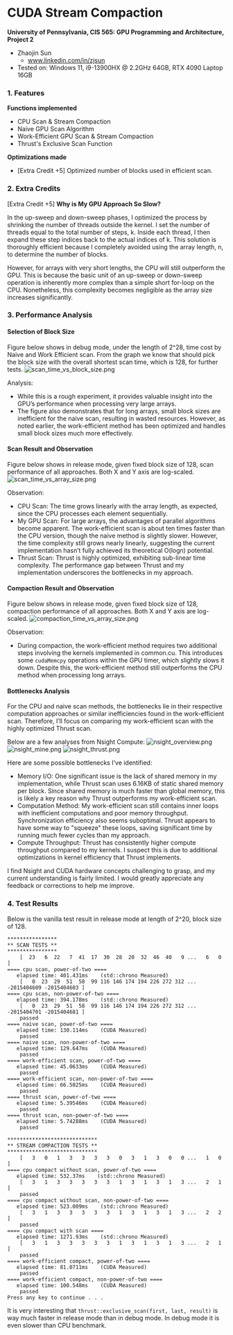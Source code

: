 CUDA Stream Compaction
======================

**University of Pennsylvania, CIS 565: GPU Programming and Architecture, Project 2**

* Zhaojin Sun
  * www.linkedin.com/in/zjsun
* Tested on: Windows 11, i9-13900HX @ 2.2GHz 64GB, RTX 4090 Laptop 16GB

### 1. Features

**Functions implemented**
- CPU Scan & Stream Compaction
- Naive GPU Scan Algorithm
- Work-Efficient GPU Scan & Stream Compaction
- Thrust's Exclusive Scan Function

**Optimizations made**
- [Extra Credit +5] Optimized number of blocks used in efficient scan. 

### 2. Extra Credits
[Extra Credit +5] **Why is My GPU Approach So Slow?**

In the up-sweep and down-sweep phases, I optimized the process by shrinking the number of threads outside the kernel. 
I set the number of threads equal to the total number of steps, 
k. Inside each thread, I then expand these step indices back to the actual indices of 
k. This solution is thoroughly efficient because I completely avoided using the array length, 
n, to determine the number of blocks.

However, for arrays with very short lengths, the CPU will still outperform the GPU. This is because the basic unit of 
an up-sweep or down-sweep operation is inherently more complex than a simple short for-loop on the CPU. Nonetheless, this complexity becomes negligible as the array size increases significantly.




### 3. Performance Analysis
#### Selection of Block Size
Figure below shows in debug mode, under the length of 2^28, time cost by Naive and Work Efficient scan. From the graph we know that should pick the block size 
with the overall shortest scan time, which is 128, for further tests.
![scan_time_vs_block_size.png](img%2Fscan_time_vs_block_size.png)

Analysis:
- While this is a rough experiment, it provides valuable insight into the GPU’s performance when processing very large arrays.
- The figure also demonstrates that for long arrays, small block sizes are inefficient for the naive scan, resulting in 
wasted resources. However, as noted earlier, the work-efficient method has been optimized and handles small block sizes much more effectively.



#### Scan Result and Observation
Figure below shows in release mode, given fixed block size of 128, scan performance of all approaches. Both X and Y axis are log-scaled.
![scan_time_vs_array_size.png](img%2Fscan_time_vs_array_size.png)

Observation:
- CPU Scan: The time grows linearly with the array length, as expected, since the CPU processes each element sequentially.
- My GPU Scan: For large arrays, the advantages of parallel algorithms become apparent. The work-efficient scan is about 
ten times faster than the CPU version, though the naive method is slightly slower. However, the time complexity still grows 
nearly linearly, suggesting the current implementation hasn’t fully achieved its theoretical O(logn) potential.
- Thrust Scan: Thrust is highly optimized, exhibiting sub-linear time complexity. The performance gap between Thrust and
my implementation underscores the bottlenecks in my approach.


#### Compaction Result and Observation
Figure below shows in release mode, given fixed block size of 128, compaction performance of all approaches. Both X and Y axis are log-scaled.
![compaction_time_vs_array_size.png](img%2Fcompaction_time_vs_array_size.png)

Observation:
- During compaction, the work-efficient method requires two additional steps involving the kernels implemented in common.cu. 
This introduces some ```cudaMemcpy``` operations within the GPU timer, which slightly slows it down. Despite this, the work-efficient method still outperforms the CPU method when processing long arrays.


#### Bottlenecks Analysis
For the CPU and naive scan methods, the bottlenecks lie in their respective computation approaches or similar inefficiencies 
found in the work-efficient scan. Therefore, I’ll focus on comparing my work-efficient scan with the highly optimized Thrust scan.

Below are a few analyses from Nsight Compute:
![nsight_overview.png](img%2Fnsight_overview.png)
![nsight_mine.png](img%2Fnsight_mine.png)
![nsight_thrust.png](img%2Fnsight_thrust.png)

Here are some possible bottlenecks I’ve identified:
- Memory I/O: One significant issue is the lack of shared memory in my implementation, while Thrust scan uses 6.16KB of 
static shared memory per block. Since shared memory is much faster than global memory, this is likely a key reason why Thrust outperforms my work-efficient scan.
- Computation Method: My work-efficient scan still contains inner loops with inefficient computations and poor memory 
throughput. Synchronization efficiency also seems suboptimal. Thrust appears to have some way to "squeeze" these loops, 
saving significant time by running much fewer cycles than my approach.
- Compute Throughput: Thrust has consistently higher compute throughput compared to my kernels. I suspect this is due to 
additional optimizations in kernel efficiency that Thrust implements.


I find Nsight and CUDA hardware concepts challenging to grasp, and my current understanding is fairly limited. 
I would greatly appreciate any feedback or corrections to help me improve.

### 4. Test Results
Below is the vanilla test result in release mode at length of 2^20, block size of 128.
```
****************
** SCAN TESTS **
****************
    [  23   6  22   7  41  17  30  28  20  32  46  40   9 ...   6   0 ]
==== cpu scan, power-of-two ====
   elapsed time: 401.431ms    (std::chrono Measured)
    [   0  23  29  51  58  99 116 146 174 194 226 272 312 ... -2015404609 -2015404603 ]
==== cpu scan, non-power-of-two ====
   elapsed time: 394.178ms    (std::chrono Measured)
    [   0  23  29  51  58  99 116 146 174 194 226 272 312 ... -2015404701 -2015404681 ]
    passed
==== naive scan, power-of-two ====
   elapsed time: 130.114ms    (CUDA Measured)
    passed
==== naive scan, non-power-of-two ====
   elapsed time: 129.647ms    (CUDA Measured)
    passed
==== work-efficient scan, power-of-two ====
   elapsed time: 45.0633ms    (CUDA Measured)
    passed
==== work-efficient scan, non-power-of-two ====
   elapsed time: 66.5025ms    (CUDA Measured)
    passed
==== thrust scan, power-of-two ====
   elapsed time: 5.39546ms    (CUDA Measured)
    passed
==== thrust scan, non-power-of-two ====
   elapsed time: 5.74288ms    (CUDA Measured)
    passed

*****************************
** STREAM COMPACTION TESTS **
*****************************
    [   3   0   1   3   3   3   3   0   3   1   3   0   0 ...   1   0 ]
==== cpu compact without scan, power-of-two ====
   elapsed time: 532.37ms    (std::chrono Measured)
    [   3   1   3   3   3   3   3   1   3   1   3   1   3 ...   2   1 ]
    passed
==== cpu compact without scan, non-power-of-two ====
   elapsed time: 523.009ms    (std::chrono Measured)
    [   3   1   3   3   3   3   3   1   3   1   3   1   3 ...   2   2 ]
    passed
==== cpu compact with scan ====
   elapsed time: 1271.93ms    (std::chrono Measured)
    [   3   1   3   3   3   3   3   1   3   1   3   1   3 ...   2   1 ]
    passed
==== work-efficient compact, power-of-two ====
   elapsed time: 81.0711ms    (CUDA Measured)
    passed
==== work-efficient compact, non-power-of-two ====
   elapsed time: 100.548ms    (CUDA Measured)
    passed
Press any key to continue . . .

```
It is very interesting that ```thrust::exclusive_scan(first, last, result)``` is way much faster in release mode than in debug mode.
In debug mode it is even slower than CPU benchmark.